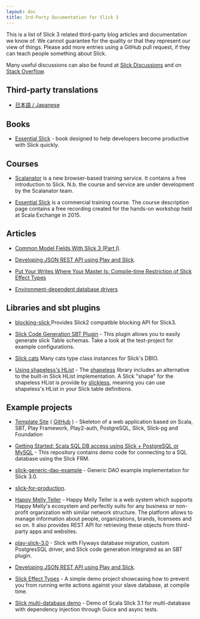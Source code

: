 ```yaml
---
layout: doc
title: 3rd-Party Documentation for Slick 3
---
```


This is a list of Slick 3 related third-party blog articles and documentation we know of.
We cannot guarantee for the quality or that they represent our view of things.
Please add more entries using a GitHub pull request, if they can teach people something about Slick.

Many useful discussions can also be found at [Slick Discussions](https://github.com/slick/slick/discussions)
and on [Stack Overflow](http://stackoverflow.com/questions/tagged/slick).

## Third-party translations

- [日本語 / Japanese](https://github.com/krrrr38/slick-doc-ja)

## Books

- [Essential Slick](http://underscore.io/books/essential-slick/) - book designed to help developers become productive with Slick quickly.

## Courses

- [Scalanator](https://www.scalanator.io/courses) is a new browser-based training service.
It contains a free introduction to Slick.
N.b. the course and service are under development by the Scalanator team.

- [Essential Slick](http://underscore.io/training/courses/essential-slick/) is a commercial training course.
The course description page contains a free recording created for the hands-on workshop held at Scala Exchange in 2015.

## Articles

- [Common Model Fields With Slick 3 (Part I)](http://gavinschulz.com/posts/2016-01-30-common-model-fields-with-slick-3-part-i.html).

- [Developing JSON REST API using Play and Slick](http://olivebh.com/scala-play-slick.html).

- [Put Your Writes Where Your Master Is: Compile-time Restriction of Slick Effect Types](http://danielwestheide.com/blog/2015/06/28/put-your-writes-where-your-master-is-compile-time-restriction-of-slick-effect-types.html)

- [Environment-dependent database drivers](http://leaks.wanari.com/2016/08/17/enviroment-dependent-database-drivers-slick/)

## Libraries and sbt plugins
- [blocking-slick ](https://github.com/takezoe/blocking-slick) Provides Slick2 compatible blocking API for Slick3.

- [Slick Code Generation SBT Plugin](https://github.com/muuki88/sbt-slick) - This plugin allows you to easily generate slick Table schemas. Take a look at the test-project for example configurations.

- [Slick cats](https://github.com/RMSone/slick-cats) Many cats type class instances for Slick's DBIO.

- [Using shapeless's HList](https://github.com/underscoreio/slickless) - The [shapeless](https://github.com/milessabin/shapeless) library includes an alternative to the built-in Slick HList implementation. A Slick "shape" for the shapeless HList is provide by [slickless](https://github.com/underscoreio/slickless), meaning you can use shapeless's HList in your Slick table definitions.

## Example projects

- [Template Site](https://template-site.tetrao.eu/) ( [GitHub](https://github.com/tetrao-eu/template-site) ) - Skeleton of a web application based on Scala, SBT, Play Framework, Play2-auth, PostgreSQL, Slick, Slick-pg and Foundation

- [Getting Started: Scala SQL DB access using Slick + PostgreSQL or MySQL](https://gist.github.com/timcharper/037fb54fd788d42ad94f) - This repository contains demo code for connecting to a SQL database using the Slick FRM.

- [slick-generic-dao-example](https://github.com/voidcontext/slick-generic-dao-example) - Generic DAO example implementation for Slick 3.0.

- [slick-for-production](https://github.com/satendrakumar/slick-for-production).

- [Happy Melly Teller](https://github.com/happymelly/teller) - Happy Melly Teller is a web system which supports Happy Melly's ecosystem and perfectly suits for any business or non-profit organization with similar network structure.  The platform allows to manage information about people, organizations, brands, licensees and so on. It also provides REST API for retrieving these objects from third-party apps and websites.

- [play-slick-3.0](https://github.com/wsargent/play-slick-3.0) - Slick with Flyways database migration, custom PostgresSQL driver, and Slick code generation integrated as an SBT plugin.

- [Developing JSON REST API using Play and Slick](https://github.com/olivebh/play-slick).

- [Slick Effect Types](https://github.com/dwestheide/slick-effect-types) - A simple demo project showcasing how to prevent you from running write actions against your slave database, at compile time.

- [Slick multi-database demo](https://github.com/lashchenko/demo-scala-multidb-slick-guice) - Demo of Scala Slick 3.1 for multi-database with dependency injection through Guice and async tests.
